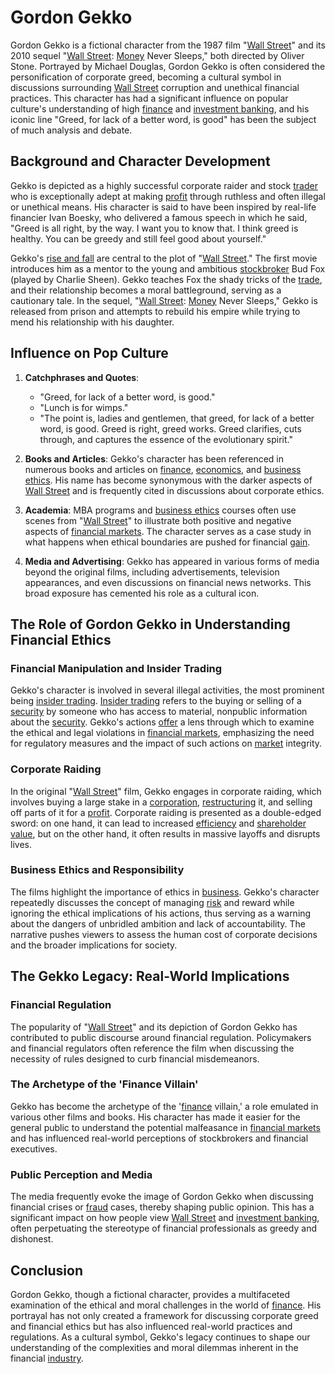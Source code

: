 # Gordon Gekko

Gordon Gekko is a fictional character from the 1987 film "[Wall Street](../w/wall_street.md)" and its 2010 sequel "[Wall Street](../w/wall_street.md): [Money](../m/money.md) Never Sleeps," both directed by Oliver Stone. Portrayed by Michael Douglas, Gordon Gekko is often considered the personification of corporate greed, becoming a cultural symbol in discussions surrounding [Wall Street](../w/wall_street.md) corruption and unethical financial practices. This character has had a significant influence on popular culture's understanding of high [finance](../f/finance.md) and [investment banking](../i/investment_banking.md), and his iconic line "Greed, for lack of a better word, is good" has been the subject of much analysis and debate.

## Background and Character Development

Gekko is depicted as a highly successful corporate raider and stock [trader](../t/trader.md) who is exceptionally adept at making [profit](../p/profit.md) through ruthless and often illegal or unethical means. His character is said to have been inspired by real-life financier Ivan Boesky, who delivered a famous speech in which he said, "Greed is all right, by the way. I want you to know that. I think greed is healthy. You can be greedy and still feel good about yourself."

Gekko's [rise and fall](../r/rise_fall.md) are central to the plot of "[Wall Street](../w/wall_street.md)." The first movie introduces him as a mentor to the young and ambitious [stockbroker](../s/stockbroker.md) Bud Fox (played by Charlie Sheen). Gekko teaches Fox the shady tricks of the [trade](../t/trade.md), and their relationship becomes a moral battleground, serving as a cautionary tale. In the sequel, "[Wall Street](../w/wall_street.md): [Money](../m/money.md) Never Sleeps," Gekko is released from prison and attempts to rebuild his empire while trying to mend his relationship with his daughter.

## Influence on Pop Culture

1. **Catchphrases and Quotes**:
    - "Greed, for lack of a better word, is good."
    - "Lunch is for wimps."
    - "The point is, ladies and gentlemen, that greed, for lack of a better word, is good. Greed is right, greed works. Greed clarifies, cuts through, and captures the essence of the evolutionary spirit."

2. **Books and Articles**: Gekko's character has been referenced in numerous books and articles on [finance](../f/finance.md), [economics](../e/economics.md), and [business ethics](../b/business_ethics.md). His name has become synonymous with the darker aspects of [Wall Street](../w/wall_street.md) and is frequently cited in discussions about corporate ethics.

3. **Academia**: MBA programs and [business ethics](../b/business_ethics.md) courses often use scenes from "[Wall Street](../w/wall_street.md)" to illustrate both positive and negative aspects of [financial markets](../f/financial_market.md). The character serves as a case study in what happens when ethical boundaries are pushed for financial [gain](../g/gain.md).

4. **Media and Advertising**: Gekko has appeared in various forms of media beyond the original films, including advertisements, television appearances, and even discussions on financial news networks. This broad exposure has cemented his role as a cultural icon.

## The Role of Gordon Gekko in Understanding Financial Ethics

### Financial Manipulation and Insider Trading

Gekko's character is involved in several illegal activities, the most prominent being [insider trading](../i/insider.md). [Insider trading](../i/insider.md) refers to the buying or selling of a [security](../s/security.md) by someone who has access to material, nonpublic information about the [security](../s/security.md). Gekko's actions [offer](../o/offer.md) a lens through which to examine the ethical and legal violations in [financial markets](../f/financial_market.md), emphasizing the need for regulatory measures and the impact of such actions on [market](../m/market.md) integrity.

### Corporate Raiding

In the original "[Wall Street](../w/wall_street.md)" film, Gekko engages in corporate raiding, which involves buying a large stake in a [corporation](../c/corporation.md), [restructuring](../r/restructuring.md) it, and selling off parts of it for a [profit](../p/profit.md). Corporate raiding is presented as a double-edged sword: on one hand, it can lead to increased [efficiency](../e/efficiency.md) and [shareholder value](../s/shareholder_value.md), but on the other hand, it often results in massive layoffs and disrupts lives.

### Business Ethics and Responsibility

The films highlight the importance of ethics in [business](../b/business.md). Gekko's character repeatedly discusses the concept of managing [risk](../r/risk.md) and reward while ignoring the ethical implications of his actions, thus serving as a warning about the dangers of unbridled ambition and lack of accountability. The narrative pushes viewers to assess the human cost of corporate decisions and the broader implications for society.

## The Gekko Legacy: Real-World Implications

### Financial Regulation

The popularity of "[Wall Street](../w/wall_street.md)" and its depiction of Gordon Gekko has contributed to public discourse around financial regulation. Policymakers and financial regulators often reference the film when discussing the necessity of rules designed to curb financial misdemeanors.

### The Archetype of the 'Finance Villain'

Gekko has become the archetype of the '[finance](../f/finance.md) villain,' a role emulated in various other films and books. His character has made it easier for the general public to understand the potential malfeasance in [financial markets](../f/financial_market.md) and has influenced real-world perceptions of stockbrokers and financial executives.

### Public Perception and Media

The media frequently evoke the image of Gordon Gekko when discussing financial crises or [fraud](../f/fraud.md) cases, thereby shaping public opinion. This has a significant impact on how people view [Wall Street](../w/wall_street.md) and [investment banking](../i/investment_banking.md), often perpetuating the stereotype of financial professionals as greedy and dishonest.

## Conclusion

Gordon Gekko, though a fictional character, provides a multifaceted examination of the ethical and moral challenges in the world of [finance](../f/finance.md). His portrayal has not only created a framework for discussing corporate greed and financial ethics but has also influenced real-world practices and regulations. As a cultural symbol, Gekko's legacy continues to shape our understanding of the complexities and moral dilemmas inherent in the financial [industry](../i/industry.md).